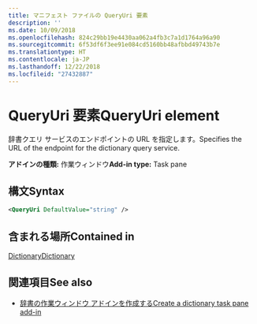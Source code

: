 ```yaml
---
title: マニフェスト ファイルの QueryUri 要素
description: ''
ms.date: 10/09/2018
ms.openlocfilehash: 824c29bb19e4430aa062a4fb3c7a1d1764a96a90
ms.sourcegitcommit: 6f53df6f3ee91e084cd5160bb48afbbd49743b7e
ms.translationtype: HT
ms.contentlocale: ja-JP
ms.lasthandoff: 12/22/2018
ms.locfileid: "27432887"
---
```

# <a name="queryuri-element"></a><span data-ttu-id="947cd-102">QueryUri 要素</span><span class="sxs-lookup"><span data-stu-id="947cd-102">QueryUri element</span></span>

<span data-ttu-id="947cd-103">辞書クエリ サービスのエンドポイントの URL を指定します。</span><span class="sxs-lookup"><span data-stu-id="947cd-103">Specifies the URL of the endpoint for the dictionary query service.</span></span>

<span data-ttu-id="947cd-104">**アドインの種類:** 作業ウィンドウ</span><span class="sxs-lookup"><span data-stu-id="947cd-104">**Add-in type:** Task pane</span></span>

## <a name="syntax"></a><span data-ttu-id="947cd-105">構文</span><span class="sxs-lookup"><span data-stu-id="947cd-105">Syntax</span></span>

```XML
<QueryUri DefaultValue="string" />
```

## <a name="contained-in"></a><span data-ttu-id="947cd-106">含まれる場所</span><span class="sxs-lookup"><span data-stu-id="947cd-106">Contained in</span></span>

[<span data-ttu-id="947cd-107">Dictionary</span><span class="sxs-lookup"><span data-stu-id="947cd-107">Dictionary</span></span>](dictionary.md)

## <a name="see-also"></a><span data-ttu-id="947cd-108">関連項目</span><span class="sxs-lookup"><span data-stu-id="947cd-108">See also</span></span>

- [<span data-ttu-id="947cd-109">辞書の作業ウィンドウ アドインを作成する</span><span class="sxs-lookup"><span data-stu-id="947cd-109">Create a dictionary task pane add-in</span></span>](https://docs.microsoft.com/office/dev/add-ins/word/dictionary-task-pane-add-ins)
    
